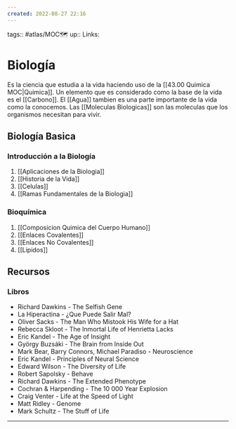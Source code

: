 ```yaml
---
created: 2022-08-27 22:16
---
```

tags:: #atlas/MOC🗺 
up:: 
Links: 
# Biología
Es la ciencia que estudia a la vida haciendo uso de la [[43.00 Quimica MOC|Quimica]]. Un elemento que es considerado como la base de la vida es el [[Carbono]]. El [[Agua]] tambien es una parte importante de la vida como la conocemos. Las [[Moleculas Biologicas]] son las moleculas que los organismos necesitan para vivir.

## Biología Basica
### Introducción a la Biología
1. [[Aplicaciones de la Biologia]]
2. [[Historia de la Vida]]
3. [[Celulas]]
4. [[Ramas Fundamentales de la Biologia]]

### Bioquímica
1. [[Composicion Quimica del Cuerpo Humano]]
2. [[Enlaces Covalentes]]
3. [[Enlaces No Covalentes]]
4. [[Lipidos]]

## Recursos
### Libros
- Richard Dawkins - The Selfish Gene
- La Hiperactina - ¿Que Puede Salir Mal? 
- Oliver Sacks - The Man Who Mistook His Wife for a Hat 
- Rebecca Skloot - The Inmortal Life of Henrietta Lacks
- Eric Kandel - The Age of Insight
- György Buzsáki - The Brain from Inside Out
- Mark Bear, Barry Connors, Michael Paradiso - Neuroscience
- Eric Kandel - Principles of Neural Science
- Edward Wilson - The Diversity of Life
- Robert Sapolsky - Behave
- Richard Dawkins - The Extended Phenotype
- Cochran & Harpending - The 10 000 Year Explosion
- Craig Venter - Life at the Speed of Light
- Matt Ridley - Genome
- Mark Schultz - The Stuff of Life
___

